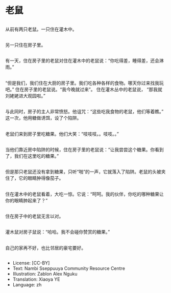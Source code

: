 # 老鼠

##
从前有两只老鼠。一只住在灌木中。

##
另一只住在房子里。

##
有一天，住在房子里的老鼠对住在灌木中的老鼠说：“你吃得差，睡得差，还会淋雨。”

##
“但是我们，我们住在大厨的房子里。我们吃各种各样的食物。哪天你过来找我玩吧。” 住在房子里的老鼠说。“我今晚就过来”。 住在灌木丛中的老鼠说， “那我就刘姥姥进大观园啦。”

##
与此同时，房子的主人非常愤怒。他诅咒：“这些吃我食物的老鼠，他们等着瞧。” 这一次，他用糖做诱饵，设了个陷阱。

##
老鼠们来到房子里吃糖果。他们大笑：“吱吱吱。。吱吱。。”

##
当他们靠近房中陷阱的时候，住在房子里的老鼠说：“让我尝尝这个糖果。你看到了，我们在这里吃的糖果。”

##
但是那只老鼠还没有拿到糖果，只听“啪”的一声，它就落入了陷阱。老鼠的头被夹住了，它的眼睛肿得像茄子。

##
住在灌木中的老鼠看着，大吃一惊。它说：“呵呵。我的伙伴，你吃的哪种糖果让你的眼睛肿起来了？”

##
住在房子中的老鼠无言以对。

##
灌木鼠对房子鼠说：“哈哈。我不会碰你赞赏的糖果。”

##
自己的家再不好，也比邻居的豪宅要好。

##
* License: [CC-BY]
* Text: Nambi Sseppuuya Community Resource Centre
* Illustration: Zablon Alex Nguku
* Translation: Xiaoya YE
* Language: zh
